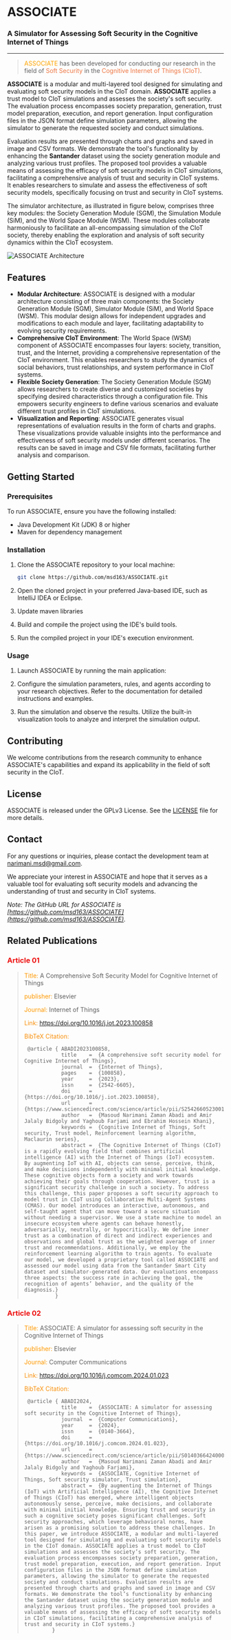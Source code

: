
# ASSOCIATE
### A Simulator for Assessing Soft Security in the Cognitive Internet of Things

---

> <span style='color:orange'>ASSOCIATE</span> has been developed for conducting our research in the field of <span style='color:#ee7744'>Soft Security</span> in the <span style='color:#ee7744'> Cognitive Internet of Things (CIoT)</span>.

**ASSOCIATE** is a modular and multi-layered tool designed for simulating and evaluating soft security models in the CIoT domain.
**ASSOCIATE** applies a trust model to CIoT simulations and assesses the society's soft security.
The evaluation process encompasses society preparation, generation, trust model preparation, execution, and report generation. 
Input configuration files in the JSON format define simulation parameters, allowing the simulator to generate the requested society and conduct simulations.

Evaluation results are presented through charts and graphs and saved in image and CSV formats. 
We demonstrate the tool's functionality by enhancing the **Santander** dataset using the society generation module and analyzing various trust profiles.
The proposed tool provides a valuable means of assessing the efficacy of soft security models in CIoT simulations, facilitating a comprehensive analysis of trust and security in CIoT systems.
It enables researchers to simulate and assess the effectiveness of soft security models, specifically focusing on trust and security in CIoT systems.

The simulator architecture, as illustrated in figure below, comprises three key modules: the Society Generation Module (SGM), the Simulation Module (SiM), and the World Space Module (WSM).
These modules collaborate harmoniously to facilitate an all-encompassing simulation of the CIoT society, thereby enabling the exploration and analysis of soft security dynamics within the CIoT ecosystem.


![ASSOCIATE Architecture](https://ars.els-cdn.com/content/image/1-s2.0-S0140366424000239-ga1_lrg.jpg)  

## Features

- **Modular Architecture**: ASSOCIATE is designed with a modular architecture consisting of three main components: the Society Generation Module (SGM), Simulator Module (SiM), and World Space (WSM). This modular design allows for independent upgrades and modifications to each module and layer, facilitating adaptability to evolving security requirements.
- **Comprehensive CIoT Environment**: The World Space (WSM) component of ASSOCIATE encompasses four layers: society, transition, trust, and the Internet, providing a comprehensive representation of the CIoT environment. This enables researchers to study the dynamics of social behaviors, trust relationships, and system performance in CIoT systems.
- **Flexible Society Generation**: The Society Generation Module (SGM) allows researchers to create diverse and customized societies by specifying desired characteristics through a configuration file. This empowers security engineers to define various scenarios and evaluate different trust profiles in CIoT simulations.
- **Visualization and Reporting**: ASSOCIATE generates visual representations of evaluation results in the form of charts and graphs. These visualizations provide valuable insights into the performance and effectiveness of soft security models under different scenarios. The results can be saved in image and CSV file formats, facilitating further analysis and comparison.

## Getting Started

### Prerequisites

To run ASSOCIATE, ensure you have the following installed:

- Java Development Kit (JDK) 8 or higher
- Maven for dependency management

### Installation

1. Clone the ASSOCIATE repository to your local machine:
    ```bash  
    git clone https://github.com/msd163/ASSOCIATE.git
    ```

2. Open the cloned project in your preferred Java-based IDE, such as IntelliJ IDEA or Eclipse.

3. Update maven libraries

4. Build and compile the project using the IDE's build tools.

5. Run the compiled project in your IDE's execution environment.

### Usage

1. Launch ASSOCIATE by running the main application:

2. Configure the simulation parameters, rules, and agents according to your research objectives. Refer to the documentation for detailed instructions and examples.

3. Run the simulation and observe the results. Utilize the built-in visualization tools to analyze and interpret the simulation output.

## Contributing

We welcome contributions from the research community to enhance ASSOCIATE's capabilities and expand its applicability in the field of soft security in the CIoT.

## License

ASSOCIATE is released under the GPLv3 License. See the [LICENSE](LICENSE) file for more details.

## Contact

For any questions or inquiries, please contact the development team at [narimani.msd@gmail.com](mailto:narimani.msd@gmail.com).

We appreciate your interest in ASSOCIATE and hope that it serves as a valuable tool for evaluating soft security models and advancing the understanding of trust and security in CIoT systems.

*Note: The GitHub URL for ASSOCIATE is [https://github.com/msd163/ASSOCIATE](https://github.com/msd163/ASSOCIATE).*

## Related Publications 


### <span style='color:#ee1111'> Article 01 </span>
> <span style='color:#ff9900'>Title: </span> A Comprehensive Soft Security Model for Cognitive Internet of Things
>
> <span style='color:#ff9900'>publisher: </span> Elsevier
>
> <span style='color:#ff9900'>Journal:</span> Internet of Things
>
>  <span style='color:#f9900b'>Link:</span> https://doi.org/10.1016/j.iot.2023.100858
>
> <span style='color:#f9900b'>BibTeX Citation:</span>
>
>      @article { ABADI2023100858,
>                 title    =  {A comprehensive soft security model for Cognitive Internet of Things},
>                 journal  =  {Internet of Things},
>                 pages    =  {100858},
>                 year     =  {2023},
>                 issn     =  {2542-6605},
>                 doi      =  {https://doi.org/10.1016/j.iot.2023.100858},
>                 url      =  {https://www.sciencedirect.com/science/article/pii/S2542660523001816},
>                 author   =  {Masoud Narimani Zaman Abadi and Amir Jalaly Bidgoly and Yaghoub Farjami and Ebrahim Hossein Khani},
>                 keywords =  {Cognitive Internet of Things, Soft security, Trust model, Reinforcement learning algorithm, Maclaurin series},
>                 abstract =  {The Cognitive Internet of Things (CIoT) is a rapidly evolving field that combines artificial intelligence (AI) with the Internet of Things (IoT) ecosystem. By augmenting IoT with AI, objects can sense, perceive, think, and make decisions independently with minimal initial knowledge. These cognitive objects form a society and work towards achieving their goals through cooperation. However, trust is a significant security challenge in such a society. To address this challenge, this paper proposes a soft security approach to model trust in CIoT using Collaborative Multi-Agent Systems (CMAS). Our model introduces an interactive, autonomous, and self-taught agent that can move toward a secure situation without needing a supervisor. We use a state machine to model an insecure ecosystem where agents can behave honestly, adversarially, neutrally, or hypocritically. We define inner trust as a combination of direct and indirect experiences and observations and global trust as the weighted average of inner trust and recommendations. Additionally, we employ the reinforcement learning algorithm to train agents. To evaluate our model, we developed a proprietary tool called ASSOCIATE and assessed our model using data from the Santander Smart City dataset and simulator-generated data. Our evaluations encompass three aspects: the success rate in achieving the goal, the recognition of agents’ behavior, and the quality of the diagnosis.}
>               }


### <span style='color:#ee1111'> Article 02 </span>
> <span style='color:#ff9900'>Title: </span> ASSOCIATE: A simulator for assessing soft security in the Cognitive Internet of Things
>
> <span style='color:#ff9900'>publisher: </span> Elsevier
>
> <span style='color:#ff9900'>Journal:</span> Computer Communications
>
>  <span style='color:#f9900b'>Link:</span> https://doi.org/10.1016/j.comcom.2024.01.023
>
> <span style='color:#f9900b'>BibTeX Citation:</span>
>
>      @article { ABADI2024,
>                 title    =  {ASSOCIATE: A simulator for assessing soft security in the Cognitive Internet of Things},
>                 journal  =  {Computer Communications},
>                 year     =  {2024},
>                 issn     =  {0140-3664},
>                 doi      =  {https://doi.org/10.1016/j.comcom.2024.01.023},
>                 url      =  {https://www.sciencedirect.com/science/article/pii/S0140366424000239},
>                 author   =  {Masoud Narimani Zaman Abadi and Amir Jalaly Bidgoly and Yaghoub Farjami},
>                 keywords =  {ASSOCIATE, Cognitive Internet of Things, Soft security simulator, Trust simulation},
>                 abstract =  {By augmenting the Internet of Things (IoT) with Artificial Intelligence (AI), the Cognitive Internet of Things (CIoT) has emerged, where intelligent objects autonomously sense, perceive, make decisions, and collaborate with minimal initial knowledge. Ensuring trust and security in such a cognitive society poses significant challenges. Soft security approaches, which leverage behavioral norms, have arisen as a promising solution to address these challenges. In this paper, we introduce ASSOCIATE, a modular and multi-layered tool designed for simulating and evaluating soft security models in the CIoT domain. ASSOCIATE applies a trust model to CIoT simulations and assesses the society’s soft security. The evaluation process encompasses society preparation, generation, trust model preparation, execution, and report generation. Input configuration files in the JSON format define simulation parameters, allowing the simulator to generate the requested society and conduct simulations. Evaluation results are presented through charts and graphs and saved in image and CSV formats. We demonstrate the tool’s functionality by enhancing the Santander dataset using the society generation module and analyzing various trust profiles. The proposed tool provides a valuable means of assessing the efficacy of soft security models in CIoT simulations, facilitating a comprehensive analysis of trust and security in CIoT systems.}
>              }


